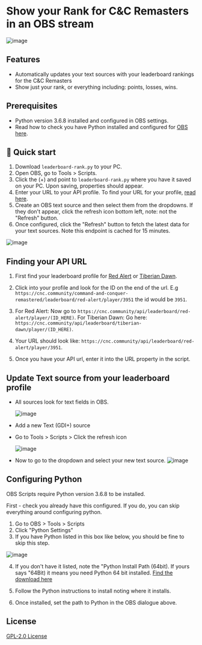 # Show your Rank for C&C Remasters in an OBS stream


![image](https://user-images.githubusercontent.com/6104940/90895778-8dc2d680-e3ba-11ea-997c-51bd78b80c6e.png)

## Features
- Automatically updates your text sources with your leaderboard rankings for the C&C Remasters
- Show just your rank, or everything including: points, losses, wins.

## Prerequisites 
- Python version 3.6.8 installed and configured in OBS settings. 
- Read how to check you have Python installed and configured for [OBS here](#configuring-python).

## 🚀 Quick start

1. Download `leaderboard-rank.py` to your PC. 
2. Open OBS, go to Tools > Scripts.
3. Click the (+) and point to `leaderboard-rank.py` where you have it saved on your PC. Upon saving, properties should appear. 
4. Enter your URL to your API profile. To find your URL for your profile, [read here](#finding-your-api-url). 
5. Create an OBS text source and then select them from the dropdowns. If they don't appear, click the refresh icon bottom left, note: not the "Refresh" button.
6. Once configured, click the "Refresh" button to fetch the latest data for your text sources. Note this endpoint is cached for 15 minutes. 

![image](https://user-images.githubusercontent.com/6104940/90894626-d37e9f80-e3b8-11ea-88ec-4af55fc919db.png)


## Finding your API URL 

1. First find your leaderboard profile for [Red Alert](https://cnc.community/command-and-conquer-remastered/leaderboard/red-alert) or [Tiberian Dawn](https://cnc.community/command-and-conquer-remastered/leaderboard/tiberian-dawn).

2. Click into your profile and look for the ID on the end of the url. 
E.g `https://cnc.community/command-and-conquer-remastered/leaderboard/red-alert/player/3951` the id would be `3951`.

3. For Red Alert: Now go to `https://cnc.community/api/leaderboard/red-alert/player/(ID_HERE)`.
For Tiberian Dawn: Go here: `https://cnc.community/api/leaderboard/tiberian-dawn/player/(ID_HERE)`.

4. Your URL should look like: `https://cnc.community/api/leaderboard/red-alert/player/3951`.

5. Once you have your API url, enter it into the URL property in the script.


## Update Text source from your leaderboard profile
- All sources look for text fields in OBS.

    ![image](https://user-images.githubusercontent.com/6104940/90895109-88b15780-e3b9-11ea-8041-a44a4b7d1358.png)

- Add a new Text (GDI+) source
- Go to Tools > Scripts > Click the refresh icon

    ![image](https://user-images.githubusercontent.com/6104940/90895180-a979ad00-e3b9-11ea-9926-e8387d377f64.png)

- Now to go to the dropdown and select your new text source.
    ![image](https://user-images.githubusercontent.com/6104940/90895257-c910d580-e3b9-11ea-8a72-3aa48b28827a.png)



## Configuring Python
OBS Scripts require Python version 3.6.8 to be installed. 

First - check you already have this configured. If you do, you can skip everything around configuring python.


1. Go to OBS > Tools > Scripts
2. Click "Python Settings"
3. If you have Python listed in this box like below, you should be fine to skip this step.

![image](https://user-images.githubusercontent.com/6104940/90896059-eeeaaa00-e3ba-11ea-9973-3d7f6c4ed084.png)

4. If you don't have it listed, note the "Python Install Path (64bit). If yours says "64Bit) it means you need Python 64 bit installed. 
[Find the download here](https://www.python.org/downloads/release/python-368/)

5. Follow the Python instructions to install noting where it installs.
6. Once installed, set the path to Python in the OBS dialogue above. 

## License
[GPL-2.0 License](https://github.com/cnc-community/api/blob/master/LICENSE)
